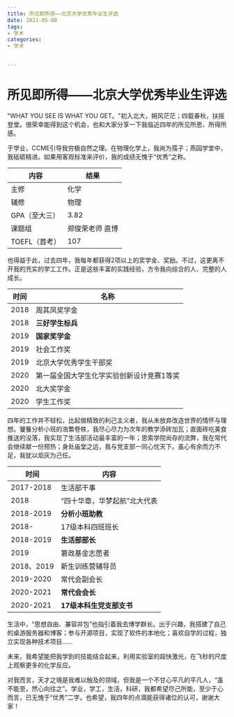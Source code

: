 ```yaml
---
title: 所见即所得——北京大学优秀毕业生评选
date: 2021-05-08
tags:
- 学术
categories:
- 学术


---
```


# 所见即所得——北京大学优秀毕业生评选

"WHAT YOU SEE IS WHAT YOU GET。"初入北大，朔风茫茫；四载春秋，扶摇登堂。很荣幸能得到这个机会，也和大家分享一下我临近四年的所见所思、所得所感。

于学业，CCME引导我穷极自然之理。在物理化学上，我尚为孺子；燕园学堂中，我砥砺精进。如果用客观标准来评价，我的成绩无愧于“优秀”之称。

| 内容          | 结果            |
| ------------- | --------------- |
| 主修          | 化学            |
| 辅修          | 物理            |
| GPA（至大三） | 3.82            |
| 课题组        | 郑俊荣老师 直博 |
| TOEFL（首考） | 107             |

也得益于此，过去四年，我每年都获得2项以上的奖学金、奖励。不过，这更离不开我的充实的学工工作。正是这些丰富的实践经验，方令我向综合的人、完整的人成长。

| 时间 | 名称                                      |
| ---- | ----------------------------------------- |
| 2018 | 周其凤奖学金                              |
| 2018 | **三好学生标兵**                          |
| 2019 | **国家奖学金**                            |
| 2019 | 社会工作奖                                |
| 2019 | 北京大学优秀学生干部奖                    |
| 2020 | 第一届全国大学生化学实验创新设计竞赛1等奖 |
| 2020 | 北大奖学金                                |
| 2020 | 学生工作奖                                |

四年的工作并不轻松，比起做精致的利己主义者，我从未放弃改造世界的情怀与理想。饕餮分析小班的浩繁卷帙，我尽心尽力为次年的教学添砖加瓦；直面砖吃美食推送的没落，我实现了生活部活动最丰富的一年；思索学院尚存的流弊，我在常代会继续献一份预热；身处庙堂之远，我与党支部一同心忧天下。虽心有余而力不足，我犹以炬灰为己任。

| 时间       | 内容                         |
| ---------- | ---------------------------- |
| 2017-2018  | 生活部干事                   |
| 2018       | “四十华章，华梦起航”北大代表 |
| 2018-2019  | **分析小班助教**             |
| 2018-      | 17级本科四班班长             |
| 2018-2019  | **生活部部长**               |
| 2019       | 䇹政基金志愿者               |
| 2018、2019 | 新生训练营辅导员             |
| 2019-2020  | 常代会副会长                 |
| 2020-2021  | **常代会会长**               |
| 2020-2021  | **17级本科生党支部支书**     |

生活中，“思想自由、兼容并包”也指引着我去博学群长。出于兴趣，我搭建了自己的桌游服务器和博客；参与开源项目，实现了软件的本地化；喜欢自学的过程，独立实现各种技术项目……

未来，我希望能把我学到的技能结合起来，利用实验室的超快激光，在飞秒的尺度上观察更多的化学反应。

对我而言，天才之境是我难以触及的领域，但我是一个不甘心平凡的平凡人，“虽不能至，然心向往之”。学业，学工，生活，科研，我都希望尽己所能，至少于心而言，已无愧于“优秀”二字。也希望，我四年的点滴能获得诸位的认可，谢谢大家！





